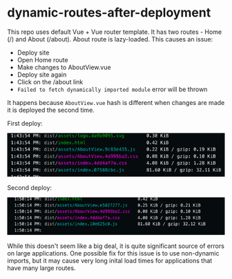 # dynamic-routes-after-deployment

This repo uses default Vue + Vue router template. It has two routes - Home (/) and About (/about). About route is lazy-loaded. This causes an issue:

- Deploy site
- Open Home route
- Make changes to AboutView.vue
- Deploy site again
- Click on the /about link
- `Failed to fetch dynamically imported module` error will be thrown

It happens because `AboutView.vue` hash is different when changes are made it is deployed the second time.

First deploy:

![Screenshot before](before.png)

Second deploy:

![Screenshot after](after.png)

While this doesn't seem like a big deal, it is quite significant source of errors on large applications. One possible fix for this issue is to use non-dynamic imports, but it may cause very long inital load times for applications that have many large routes.
